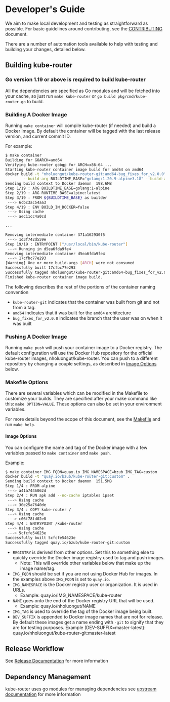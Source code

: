 # Developer's Guide

We aim to make local development and testing as straightforward as possible. For
basic guidelines around contributing, see the [CONTRIBUTING](/CONTRIBUTING.md) document.

There are a number of automation tools available to help with testing and
building your changes, detailed below.

## Building kube-router

### Go version 1.19 or above is required to build kube-router

All the dependencies are specified as Go modules and will be fetched into your cache, so just run `make kube-router` or
`go build pkg/cmd/kube-router.go` to build.

### Building A Docker Image

Running `make container` will compile kube-router (if needed) and build a Docker
image.  By default the container will be tagged with the last release version,
and current commit ID.

For example:

```sh
$ make container
Building for GOARCH=amd64
Verifying kube-router gobgp for ARCH=x86-64 ...
Starting kube-router container image build for amd64 on amd64
docker build -t "nholuongut/kube-router-git:amd64-bug_fixes_for_v2.0.0" -f Dockerfile --build-arg ARCH="" \
        --build-arg BUILDTIME_BASE="golang:1.20.9-alpine3.18" --build-arg RUNTIME_BASE="alpine:3.18" .
Sending build context to Docker daemon  198.6MB
Step 1/19 : ARG BUILDTIME_BASE=golang:1-alpine
Step 2/19 : ARG RUNTIME_BASE=alpine:latest
Step 3/19 : FROM ${BUILDTIME_BASE} as builder
 ---> 6cbc3ac54aa3
Step 4/19 : ENV BUILD_IN_DOCKER=false
 ---> Using cache
 ---> aec11cc4a0cd

...

Removing intermediate container 371a162930f5
 ---> 1d3f742d559e
Step 19/19 : ENTRYPOINT ["/usr/local/bin/kube-router"]
 ---> Running in d5ea6fda9fe4
Removing intermediate container d5ea6fda9fe4
 ---> 17cfbc77e293
[Warning] One or more build-args [ARCH] were not consumed
Successfully built 17cfbc77e293
Successfully tagged nholuongut/kube-router-git:amd64-bug_fixes_for_v2.0.0
Finished kube-router container image build.
```

The following describes the rest of the portions of the container naming convention

* `kube-router-git` indicates that the container was built from git and not from a tag.
* `amd64` indicates that it was built for the `amd64` architecture
* `bug_fixes_for_v2.0.0` indicates the branch that the user was on when it was built

### Pushing A Docker Image

Running `make push` will push your container image to a Docker registry.  The default configuration will use the
Docker Hub repository for the official kube-router images, nholuongut/kube-router. You can push to a different
repository by changing a couple settings, as described in [Image Options](#image-options)
below.

### Makefile Options

There are several variables which can be modified in the Makefile to customize your builds. They are specified after
your make command like this: `make OPTION=VALUE`. These options can also be set in your environment variables.

For more details beyond the scope of this document, see the [Makefile](/Makefile) and run `make help`.

#### Image Options

You can configure the name and tag of the Docker image with a few variables
passed to `make container` and `make push`.

Example:

```sh
$ make container IMG_FQDN=quay.io IMG_NAMESPACE=bzub IMG_TAG=custom
docker build -t "quay.io/bzub/kube-router-git:custom" .
Sending build context to Docker daemon  151.5MB
Step 1/4 : FROM alpine
 ---> a41a7446062d
Step 2/4 : RUN apk add --no-cache iptables ipset
 ---> Using cache
 ---> 30e25a7640de
Step 3/4 : COPY kube-router /
 ---> Using cache
 ---> c06f78fd02e8
Step 4/4 : ENTRYPOINT /kube-router
 ---> Using cache
 ---> 5cfcfe54623e
Successfully built 5cfcfe54623e
Successfully tagged quay.io/bzub/kube-router-git:custom
```

* `REGISTRY` is derived from other options. Set this to something else to
  quickly override the Docker image registry used to tag and push images.
  * Note: This will override other variables below that make up the image
    name/tag.
* `IMG_FQDN` should be set if you are not using Docker Hub for images. In
  the examples above `IMG_FQDN` is set to `quay.io`.
* `IMG_NAMESPACE` is the Docker registry user or organization.  It is used in
  URLs.
  * Example: quay.io/IMG_NAMESPACE/kube-router
* `NAME` goes onto the end of the Docker registry URL that will be used.
  * Example: quay.io/nholuongut/NAME
* `IMG_TAG` is used to override the tag of the Docker image being built.
* `DEV_SUFFIX` is appended to Docker image names that are not for release.  By
  default these images get a name ending with `-git` to signify that they are
  for testing purposes.
  Example (DEV-SUFFIX=master-latest): quay.io/nholuongut/kube-router-git:master-latest

## Release Workflow

See [Release Documentation](/RELEASE.md) for more information

## Dependency Management

kube-router uses go modules for managing dependencies see [upstream documentation](https://go.dev/blog/using-go-modules)
for more information
